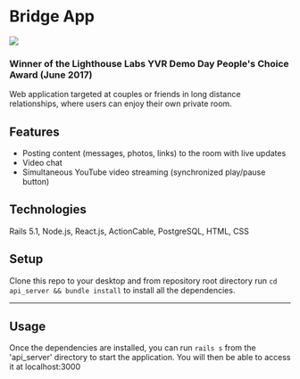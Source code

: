 # Bridge App 

![](https://i.imgur.com/DJDyAwm.png)

### Winner of the Lighthouse Labs YVR Demo Day People's Choice Award (June 2017)

Web application targeted at couples or friends in long distance relationships, where users can enjoy their own private room.

## Features 
- Posting content (messages, photos, links) to the room with live updates
- Video chat
- Simultaneous YouTube video streaming (synchronized play/pause button)

## Technologies
Rails 5.1, Node.js, React.js, ActionCable, PostgreSQL, HTML, CSS

## Setup
Clone this repo to your desktop and from repository root directory run `cd api_server && bundle install` to install all the dependencies.

---

## Usage

Once the dependencies are installed, you can run  `rails s` from the 'api_server' directory to start the application.
You will then be able to access it at localhost:3000
